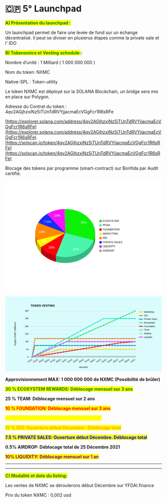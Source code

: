 # 🇨🇵 5° Launchpad

<mark style="color:green;">**A) Présentation du launchpad :**</mark>

Un launchpad permet de faire une levée de fond sur un échange décentralisé. Il peut se diviser en plusierus étapes comme la private sale et l' IDO

<mark style="color:green;">**B) Tokenomics et Vesting schedule **</mark>**:**

Nombre d’unité : 1 Milliard ( 1 000 000 000 )

Nom du token: NXMC

Native-SPL : Token-utility

Le token NXMC est déployé sur la SOLANA Blockchain, un bridge sera mis en place sur Polygon.

Adresse du Contrat  du token :\
4qv2AGjhzxiNz5iTUnTdRVYjjacmaEcVGgFcr1R6sRFe

[https://explorer.solana.com/address/4qv2AGjhzxiNz5iTUnTdRVYjjacmaEcVGgFcr1R6sRFe](https://explorer.solana.com/address/4qv2AGjhzxiNz5iTUnTdRVYjjacmaEcVGgFcr1R6sRFe)                    [https://solscan.io/token/4qv2AGjhzxiNz5iTUnTdRVYjjacmaEcVGgFcr1R6sRFe](https://solscan.io/token/4qv2AGjhzxiNz5iTUnTdRVYjjacmaEcVGgFcr1R6sRFe)

Blocage des tokens par programme (smart-contract) sur Bonfida par Audit certifié.

![](.gitbook/assets/donutchart.png)

![](<.gitbook/assets/Supply NXMCturquoise.png>)

**Approvisionnement MAX: 1 000 000 000 de NXMC (Possibilité de  brûler)**

<mark style="color:green;">**30 % ECOSYSTEM REWARDS: Déblocage mensuel sur 3 ans**</mark>

**25 % TEAM: Déblocage mensuel sur 2 ans**

<mark style="color:red;">**10 % FOUNDATION: Déblocage mensuel sur 3 ans**</mark>

<mark style="color:yellow;">**5% MARKETING: Déblocage mensuel sur 1 an**</mark>

<mark style="color:orange;">**12 % IDO: Ouverture début Décembre . Déblocage total**</mark>

<mark style="color:blue;">**7.5 % PRIVATE SALES: Ouverture début Décembre. Déblocage total**</mark>

**0.5% AIRDROP: Déblocage total de 25 Décembre 2021**

<mark style="color:purple;">**10% LIQUIDITY: Déblocage mensuel sur 1 an**</mark>

****

****

<mark style="color:green;">**C) Modalité et date du listing:**</mark>

Les ventes de NXMC se déroulerons début Décembre sur YFDAI.finance

Prix du token NXMC : 0,002 usd




